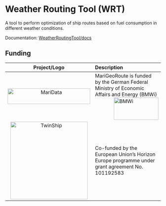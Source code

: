 # Weather Routing Tool (WRT)

A tool to perform optimization of ship routes based on fuel consumption in different weather conditions.

Documentation: [WeatherRoutingTool/docs](https://github.com/52North/WeatherRoutingTool/tree/main/docs)

## Funding

|                                                                        Project/Logo                                                                         | Description                                                                                                                                                                                                                                                         |
|:-----------------------------------------------------------------------------------------------------------------------------------------------------------:|:--------------------------------------------------------------------------------------------------------------------------------------------------------------------------------------------------------------------------------------------------------------------|
| [<img alt="MariData" align="middle" width="267" height="50" src="https://52north.org/delivery/MariData/img/maridata_logo.png"/>](https://www.maridata.org/) | MariGeoRoute is funded by the German Federal Ministry of Economic Affairs and Energy (BMWi)[<img alt="BMWi" align="middle" width="144" height="72" src="https://52north.org/delivery/MariData/img/bmwi_logo_en.png" style="float:right"/>](https://www.bmvi.de/)    |
|      [<img alt="TwinShip" align="middle" width="250" height="250" src="https://twin-ship.eu/images/TwinShipLogoFinal_HR.png"/>](https://twin-ship.eu/)      | Co-funded by the European Union’s Horizon Europe programme under grant agreement No. 101192583 |
